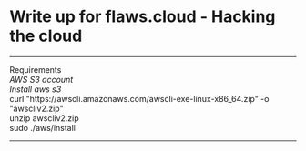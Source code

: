 # Write up for flaws.cloud - Hacking the cloud
<hr>
<b></b>Requirements</b><br>
<i>AWS S3 account</i><br>
<i>Install aws s3</i><br>
curl "https://awscli.amazonaws.com/awscli-exe-linux-x86_64.zip" -o "awscliv2.zip"<br>
unzip awscliv2.zip<br>
sudo ./aws/install<br>

<hr>
